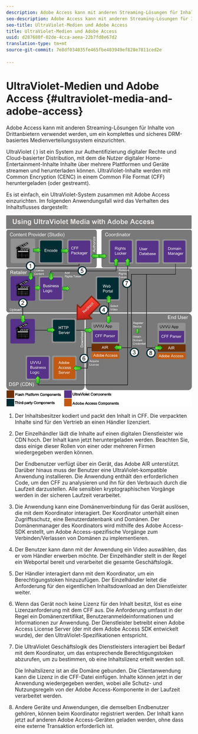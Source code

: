 ```yaml
---
description: Adobe Access kann mit anderen Streaming-Lösungen für Inhalte von Drittanbietern verwendet werden, um ein komplettes und sicheres DRM-basiertes Medienverteilungssystem einzurichten.
seo-description: Adobe Access kann mit anderen Streaming-Lösungen für Inhalte von Drittanbietern verwendet werden, um ein komplettes und sicheres DRM-basiertes Medienverteilungssystem einzurichten.
seo-title: UltraViolet-Medien und Adobe Access
title: UltraViolet-Medien und Adobe Access
uuid: d287680f-02de-4cca-aeea-22b7fd8e67d2
translation-type: tm+mt
source-git-commit: 7e8df034035fe465fbe403949ef828e7811ced2e

---
```



# UltraViolet-Medien und Adobe Access {#ultraviolet-media-and-adobe-access}

Adobe Access kann mit anderen Streaming-Lösungen für Inhalte von Drittanbietern verwendet werden, um ein komplettes und sicheres DRM-basiertes Medienverteilungssystem einzurichten.

UltraViolet ( [](https://www.uvvu.com/)) ist ein System zur Authentifizierung digitaler Rechte und Cloud-basierter Distribution, mit dem die Nutzer digitaler Home-Entertainment-Inhalte Inhalte über mehrere Plattformen und Geräte streamen und herunterladen können. UltraViolet-Inhalte werden mit Common Encryption (CENC) in einem Common File Format (CFF) heruntergeladen (oder gestreamt).

Es ist einfach, ein UltraViolet-System zusammen mit Adobe Access einzurichten. Im folgenden Anwendungsfall wird das Verhalten des Inhaltsflusses dargestellt:

<!--<a id="fig_cxy_dc2_44"></a>-->

![](assets/AdobeUV_web.png)

1. Der Inhaltsbesitzer kodiert und packt den Inhalt in CFF. Die verpackten Inhalte sind für den Vertrieb an einen Händler lizenziert.
1. Der Einzelhändler lädt die Inhalte auf einen digitalen Dienstleister wie CDN hoch. Der Inhalt kann jetzt heruntergeladen werden. Beachten Sie, dass einige dieser Rollen von einer oder mehreren Firmen wiedergegeben werden können.

   Der Endbenutzer verfügt über ein Gerät, das Adobe AIR unterstützt. Darüber hinaus muss der Benutzer eine UltraViolet-kompatible Anwendung installieren. Die Anwendung enthält den erforderlichen Code, um den CFF zu analysieren und ihn für den Verbrauch durch die Laufzeit darzustellen. Alle sensiblen kryptographischen Vorgänge werden in der sicheren Laufzeit verarbeitet.
1. Die Anwendung kann eine Domänenverbindung für das Gerät auslösen, die mit dem Koordinator interagiert. Der Koordinator unterhält einen Zugriffsschutz, eine Benutzerdatenbank und Domänen. Der Domänenmanager des Koordinators wird mithilfe des Adobe Access-SDK erstellt, um Adobe Access-spezifische Vorgänge zum Verbinden/Verlassen von Domänen zu implementieren.
1. Der Benutzer kann dann mit der Anwendung ein Video auswählen, das er vom Händler erwerben möchte. Der Einzelhändler stellt in der Regel ein Webportal bereit und verarbeitet die gesamte Geschäftslogik.
1. Der Händler interagiert dann mit dem Koordinator, um ein Berechtigungstoken hinzuzufügen. Der Einzelhändler leitet die Anforderung für den eigentlichen Inhaltsdownload an den Dienstleister weiter.
1. Wenn das Gerät noch keine Lizenz für den Inhalt besitzt, löst es eine Lizenzanforderung mit dem CFF aus. Die Anforderung umfasst in der Regel ein Domänenzertifikat, Benutzeranmeldeinformationen und Informationen zur Anwendung. Der Dienstleister betreibt einen Adobe Access License Server (der mit dem Adobe Access SDK entwickelt wurde), der den UltraViolet-Spezifikationen entspricht.
1. Die UltraViolet Geschäftslogik des Dienstleisters interagiert bei Bedarf mit dem Koordinator, um das entsprechende Berechtigungstoken abzurufen, um zu bestimmen, ob eine Inhaltslizenz erteilt werden soll.

   Die Inhaltslizenz ist an die Domäne gebunden. Die Clientanwendung kann die Lizenz in die CFF-Datei einfügen. Inhalte können jetzt in der Anwendung wiedergegeben werden, wobei alle Schutz- und Nutzungsregeln von der Adobe Access-Komponente in der Laufzeit verarbeitet werden.
1. Andere Geräte und Anwendungen, die demselben Endbenutzer gehören, können beim Koordinator registriert werden. Der Inhalt kann jetzt auf anderen Adobe Access-Geräten geladen werden, ohne dass eine externe Transaktion erforderlich ist.


